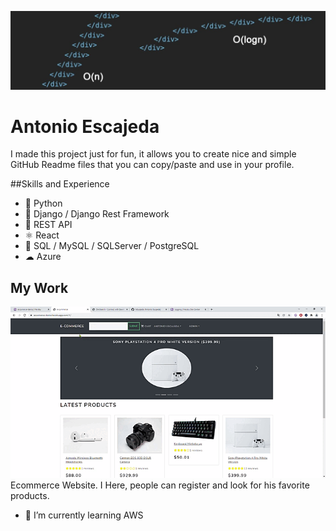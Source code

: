 ![Software Developer](https://github.com/AEscajeda/AEscajeda/blob/main/header%20linkedin.jfif?raw=true)

# Antonio Escajeda
I made this project just for fun, it allows you to create nice and simple GitHub Readme files that you can copy/paste and use in your profile.

##Skills and Experience
* 🐍 Python
* 🐍 Django / Django Rest Framework
* 🚐 REST API
* ⚛ React
* 💽 SQL / MySQL / SQLServer / PostgreSQL
* ☁ Azure

## My Work
<img src='https://raw.githubusercontent.com/AEscajeda/AEscajeda/main/e-commerce%20-%20Google%20Chrome%202022-01-11%2013-17-43%20(1).gif' width='520'>
Ecommerce Website.
I Here, people can register and look for his favorite products.

- 🌱 I’m currently learning AWS 
